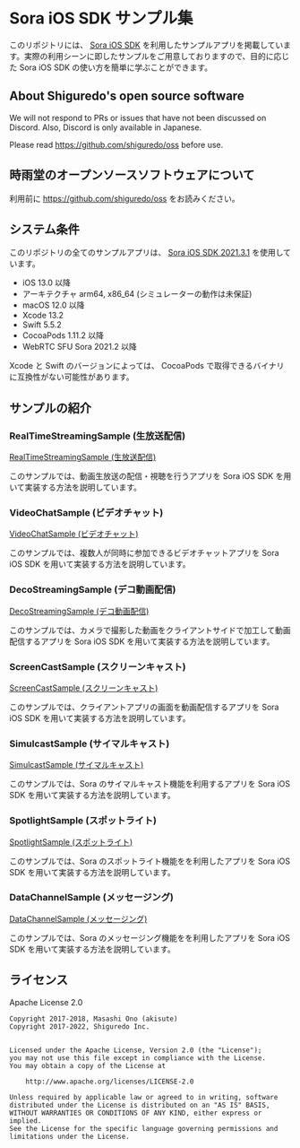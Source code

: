 # Sora iOS SDK サンプル集

このリポジトリには、 [Sora iOS SDK](https://github.com/shiguredo/sora-ios-sdk) を利用したサンプルアプリを掲載しています。実際の利用シーンに即したサンプルをご用意しておりますので、目的に応じた Sora iOS SDK の使い方を簡単に学ぶことができます。

## About Shiguredo's open source software

We will not respond to PRs or issues that have not been discussed on Discord. Also, Discord is only available in Japanese.

Please read https://github.com/shiguredo/oss before use.

## 時雨堂のオープンソースソフトウェアについて

利用前に https://github.com/shiguredo/oss をお読みください。

## システム条件

このリポジトリの全てのサンプルアプリは、 [Sora iOS SDK 2021.3.1](https://github.com/shiguredo/sora-ios-sdk/releases/tag/2022.1.1) を使用しています。

- iOS 13.0 以降
- アーキテクチャ arm64, x86_64 (シミュレーターの動作は未保証)
- macOS 12.0 以降
- Xcode 13.2
- Swift 5.5.2
- CocoaPods 1.11.2 以降
- WebRTC SFU Sora 2021.2 以降

Xcode と Swift のバージョンによっては、 CocoaPods で取得できるバイナリに互換性がない可能性があります。

## サンプルの紹介

### RealTimeStreamingSample (生放送配信)

[RealTimeStreamingSample (生放送配信)](/RealTimeStreamingSample)

このサンプルでは、動画生放送の配信・視聴を行うアプリを Sora iOS SDK を用いて実装する方法を説明しています。

### VideoChatSample (ビデオチャット)

[VideoChatSample (ビデオチャット)](/VideoChatSample)

このサンプルでは、複数人が同時に参加できるビデオチャットアプリを Sora iOS SDK を用いて実装する方法を説明しています。

### DecoStreamingSample (デコ動画配信)

[DecoStreamingSample (デコ動画配信)](/DecoStreamingSample)

このサンプルでは、カメラで撮影した動画をクライアントサイドで加工して動画配信するアプリを Sora iOS SDK を用いて実装する方法を説明しています。

### ScreenCastSample (スクリーンキャスト)

[ScreenCastSample (スクリーンキャスト)](/ScreenCastSample)

このサンプルでは、クライアントアプリの画面を動画配信するアプリを Sora iOS SDK を用いて実装する方法を説明しています。

### SimulcastSample (サイマルキャスト)

[SimulcastSample (サイマルキャスト)](/SimulcastSample)

このサンプルでは、Sora のサイマルキャスト機能を利用するアプリを Sora iOS SDK を用いて実装する方法を説明しています。

### SpotlightSample (スポットライト)

[SpotlightSample (スポットライト)](/SpotlightSample)

このサンプルでは、Sora のスポットライト機能をを利用したアプリを Sora iOS SDK を用いて実装する方法を説明しています。

### DataChannelSample (メッセージング)

[DataChannelSample (メッセージング)](/DataChannelSample)

このサンプルでは、Sora のメッセージング機能をを利用したアプリを Sora iOS SDK を用いて実装する方法を説明しています。

## ライセンス

Apache License 2.0

```
Copyright 2017-2018, Masashi Ono (akisute)
Copyright 2017-2022, Shiguredo Inc.


Licensed under the Apache License, Version 2.0 (the "License");
you may not use this file except in compliance with the License.
You may obtain a copy of the License at

    http://www.apache.org/licenses/LICENSE-2.0

Unless required by applicable law or agreed to in writing, software
distributed under the License is distributed on an "AS IS" BASIS,
WITHOUT WARRANTIES OR CONDITIONS OF ANY KIND, either express or implied.
See the License for the specific language governing permissions and
limitations under the License.
```
